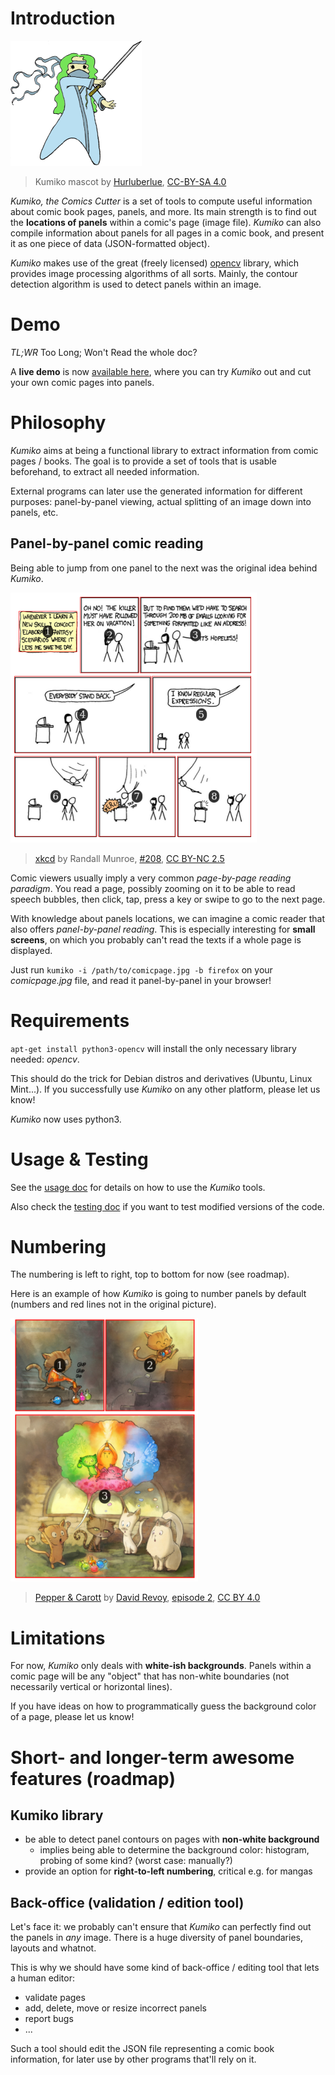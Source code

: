 

# Introduction

![Kumiko mascot by Cthulhulumaid](artwork/kumiko-big.png "Kumiko mascot by Cthulhulumaid")

> Kumiko mascot by [Hurluberlue](https://www.twitch.tv/hurluberlue "twitch link"), [CC-BY-SA 4.0](https://creativecommons.org/licenses/by-sa/4.0/ "Creative Commons License")

*Kumiko, the Comics Cutter* is a set of tools to compute useful information about comic book pages, panels, and more.
Its main strength is to find out the **locations of panels** within a comic's page (image file).
*Kumiko* can also compile information about panels for all pages in a comic book, and present it as one piece of data (JSON-formatted object).

*Kumiko* makes use of the great (freely licensed) [opencv](https://opencv.org/) library, which provides image processing algorithms of all sorts.
Mainly, the contour detection algorithm is used to detect panels within an image.



# Demo

*TL;WR* Too Long; Won't Read the whole doc?

A **live demo** is now [available here](https://kumiko.njean.me/demo), where you can try *Kumiko* out and cut your own comic pages into panels.



# Philosophy

*Kumiko* aims at being a functional library to extract information from comic pages / books.
The goal is to provide a set of tools that is usable beforehand, to extract all needed information.

External programs can later use the generated information for different purposes: panel-by-panel viewing, actual splitting of an image down into panels, etc.


## Panel-by-panel comic reading

Being able to jump from one panel to the next was the original idea behind *Kumiko*.

![xkcd #208](doc/img/xkcd.png "xkcd #208")

> [xkcd](https://www.xkcd.com) by Randall Munroe, [#208](https://www.xkcd.com/208/), [CC BY-NC 2.5](https://creativecommons.org/licenses/by-nc/2.5/)

Comic viewers usually imply a very common *page-by-page reading paradigm*.
You read a page, possibly zooming on it to be able to read speech bubbles, then click, tap, press a key or swipe to go to the next page.

With knowledge about panels locations, we can imagine a comic reader that also offers *panel-by-panel reading*.
This is especially interesting for **small screens**, on which you probably can't read the texts if a whole page is displayed.

Just run `kumiko -i /path/to/comicpage.jpg -b firefox` on your *comicpage.jpg* file, and read it panel-by-panel in your browser!


# Requirements

`apt-get install python3-opencv` will install the only necessary library needed: *opencv*.

This should do the trick for Debian distros and derivatives (Ubuntu, Linux Mint...).
If you successfully use *Kumiko* on any other platform, please let us know!

*Kumiko* now uses python3.



# Usage & Testing

See the [usage doc](doc/Usage.md) for details on how to use the *Kumiko* tools.

Also check the [testing doc](doc/Testing.md) if you want to test modified versions of the code.



# Numbering

The numbering is left to right, top to bottom for now (see roadmap).

Here is an example of how *Kumiko* is going to number panels by default (numbers and red lines not in the original picture).

![Pepper&Carrot](doc/img/numbering.png "Pepper&Carrot")

> [Pepper & Carott](https://www.peppercarrot.com/) by [David Revoy](https://www.davidrevoy.com), [episode 2](https://www.peppercarrot.com/en/article237/episode-2-rainbow-potions), [CC BY 4.0](https://creativecommons.org/licenses/by/4.0/)



# Limitations

For now, *Kumiko* only deals with **white-ish backgrounds**.
Panels within a comic page will be any "object" that has non-white boundaries (not necessarily vertical or horizontal lines).

If you have ideas on how to programmatically guess the background color of a page, please let us know!



# Short- and longer-term awesome features (roadmap)


## Kumiko library

* be able to detect panel contours on pages with **non-white background**
	* implies being able to determine the background color: histogram, probing of some kind? (worst case: manually?)
* provide an option for **right-to-left numbering**, critical e.g. for mangas


## Back-office (validation / edition tool)

Let's face it: we probably can't ensure that *Kumiko* can perfectly find out the panels in *any* image.
There is a huge diversity of panel boundaries, layouts and whatnot.

This is why we should have some kind of back-office / editing tool that lets a human editor:

* validate pages
* add, delete, move or resize incorrect panels
* report bugs
* ...

Such a tool should edit the JSON file representing a comic book information, for later use by other programs that'll rely on it.
